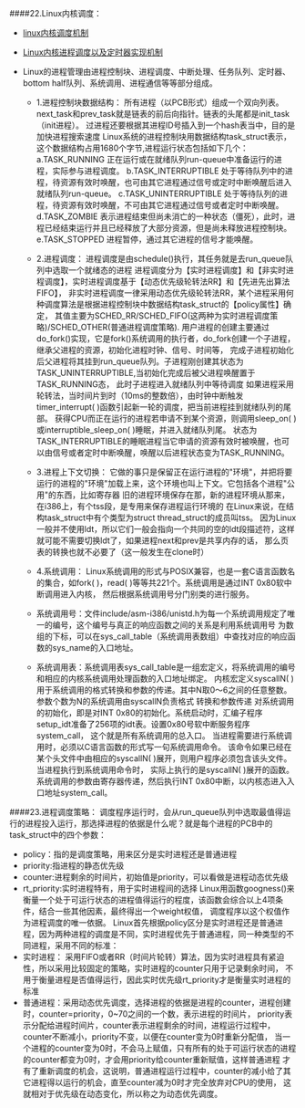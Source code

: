 ####22.Linux内核调度：
  * [linux内核调度机制](http://www.cppblog.com/baby-fly/archive/2011/01/27/139436.html)
  * [Linux内核进程调度以及定时器实现机制](http://www.cppblog.com/baby-fly/archive/2011/01/27/139436.html)
  
  * Linux的进程管理由进程控制块、进程调度、中断处理、任务队列、定时器、bottom half队列、系统调用、进程通信等等部分组成。
  
    * 1.进程控制块数据结构：
     所有进程（以PCB形式）组成一个双向列表。next_task和prev_task就是链表的前后向指针。链表的头尾都是init_task（init进程）。
     过进程还要根据其进程ID号插入到一个hash表当中，目的是加快进程搜索速度
     Linux系统的进程控制块用数据结构task_struct表示，这个数据结构占用1680个字节,进程运行状态包括如下几个：
     a.TASK_RUNNING  正在运行或在就绪队列run-queue中准备运行的进程，实际参与进程调度。
     b.TASK_INTERRUPTIBLE      处于等待队列中的进程，待资源有效时唤醒，也可由其它进程通过信号或定时中断唤醒后进入就绪队列run-queue。
     c.TASK_UNINTERRUPTIBLE 处于等待队列的进程，待资源有效时唤醒，不可由其它进程通过信号或者定时中断唤醒。
     d.TASK_ZOMBIE     表示进程结束但尚未消亡的一种状态（僵死），此时，进程已经结束运行并且已经释放了大部分资源，但是尚未释放进程控制块。
     e.TASK_STOPPED   进程暂停，通过其它进程的信号才能唤醒。
     
    * 2.进程调度：
     进程调度是由schedule()执行，其任务就是去run_queue队列中选取一个就绪态的进程
     进程调度分为【实时进程调度】和【非实时进程调度】，实时进程调度基于【动态优先级轮转法RR】和【先进先出算法FIFO】，
     非实时进程调度一律采用动态优先级轮转法RR，某个进程采用何种调度算法是根据进程控制块中数据结构task_struct的【policy属性】确定，
     其值主要为SCHED_RR/SCHED_FIFO(这两种为实时进程调度策略)/SCHED_OTHER(普通进程调度策略).
     用户进程的创建主要通过do_fork()实现，它是fork()系统调用的执行者，do_fork创建一个子进程，继承父进程的资源，初始化进程时钟、信号、时间等，
     完成子进程初始化后父进程将其挂到run_queue队列。子进程刚创建其状态为TASK_UNINTERRUPTIBLE,当初始化完成后被父进程唤醒置于TASK_RUNNING态，
     此时子进程进入就绪队列中等待调度
     如果进程采用轮转法，当时间片到时（10ms的整数倍），由时钟中断触发timer_interrupt( )函数引起新一轮的调度，把当前进程挂到就绪队列的尾部。
     获得CPU而正在运行的进程若申请不到某个资源，则调用sleep_on( )或interruptible_sleep_on( )睡眠，并进入就绪队列尾。
     状态为TASK_INTERRUPTIBLE的睡眠进程当它申请的资源有效时被唤醒，也可以由信号或者定时中断唤醒，唤醒以后进程状态变为TASK_RUNNING。
     
    * 3.进程上下文切换：
     它做的事只是保留正在运行进程的"环境"，并把将要运行的进程的"环境"加载上来，这个环境也叫上下文。它包括各个进程"公用"的东西，比如寄存器
     旧的进程环境保存在那，新的进程环境从那来，在i386上，有个tss段，是专用来保存进程运行环境的
     在Linux来说，在结构task_struct中有个类型为struct thread_struct的成员叫tss。
     因为Linux一般并不使用ldt，所以它们一般会指向一个共同的空的ldt段描述符，这样就可能不需要切换ldt了，如果进程next和prev是共享内存的话，
     那么页表的转换也就不必要了（这一般发生在clone时）
     
    * 4.系统调用：
     Linux系统调用的形式与POSIX兼容，也是一套C语言函数名的集合，如fork( )，read( )等等共221个。系统调用是通过INT 0x80软中断调用进入内核，
     然后根据系统调用号分门别类的进行服务。
     * 系统调用号：文件include/asm-i386/unistd.h为每一个系统调用规定了唯一的编号，这个编号与真正的响应函数之间的关系是利用系统调用号
     为数组的下标，可以在sys_call_table（系统调用表数组）中查找对应的响应函数的sys_name的入口地址。
     * 系统调用表：系统调用表sys_call_table是一组宏定义，将系统调用的编号和相应的内核系统调用处理函数的入口地址绑定。
     内核宏定义syscallN( )用于系统调用的格式转换和参数的传递。其中N取0～6之间的任意整数。参数个数为N的系统调用由syscallN负责格式
     转换和参数传递
     对系统调用的初始化，即是对INT 0x80的初始化。系统启动时，汇编子程序setup_idt准备了256项的idt表。设置0x80号软中断服务程序system_call，
     这个就是所有系统调用的总入口。
     当进程需要进行系统调用时，必须以C语言函数的形式写一句系统调用命令。
     该命令如果已经在某个头文件中由相应的syscallN( )展开，则用户程序必须包含该头文件。当进程执行到系统调用命令时，
     实际上执行的是syscallN( )展开的函数。系统调用的参数由寄存器传递，然后执行INT 0x80中断，以内核态进入入口地址system_call。

####23.进程调度策略：
 调度程序运行时，会从run_queue队列中选取最值得运行的进程投入运行，那选择进程的依据是什么呢？就是每个进程的PCB中的task_struct中的四个参数：
 * policy：指的是调度策略，用来区分是实时进程还是普通进程
 * priority:指进程的静态优先级
 * counter:进程剩余的时间片，初始值是priority，可以看做是进程动态优先级
 * rt_priority:实时进程特有，用于实时进程间的选择
 Linux用函数googness()来衡量一个处于可运行状态的进程值得运行的程度，该函数会综合以上4项条件，结合一些其他因素，最终得出一个weight权值，
 调度程序以这个权值作为进程调度的唯一依据。
 Linux首先根据policy区分是实时进程还是普通进程，因为两种进程的调度是不同，实时进程优先于普通进程，同一种类型的不同进程，采用不同的标准：
 * 实时进程： 采用FIFO或者RR（时间片轮转）算法，因为实时进程具有紧迫性，所以采用比较固定的策略，实时进程的counter只用于记录剩余时间，
  不用于衡量进程是否值得运行，因此实时优先级rt_priority才是衡量实时进程的标准
 * 普通进程：采用动态优先调度，选择进程的依据是进程的counter，进程创建时，counter=priority，0~70之间的一个数，表示进程的时间片，
  priority表示分配给进程时间片，counter表示进程剩余的时间，进程运行过程中，counter不断减小，priority不变，以便在counter变为0时重新分配值，
  当一个进程的counter变为0时，不会马上赋值，只有所有的处于可运行状态的进程的counter都变为0时，才会用priority给counter重新赋值，这样普通进程
  才有了重新调度的机会，这说明，普通进程运行过程中，counter的减小给了其它进程得以运行的机会，直至counter减为0时才完全放弃对CPU的使用，
  这就相对于优先级在动态变化，所以称之为动态优先调度。

  
